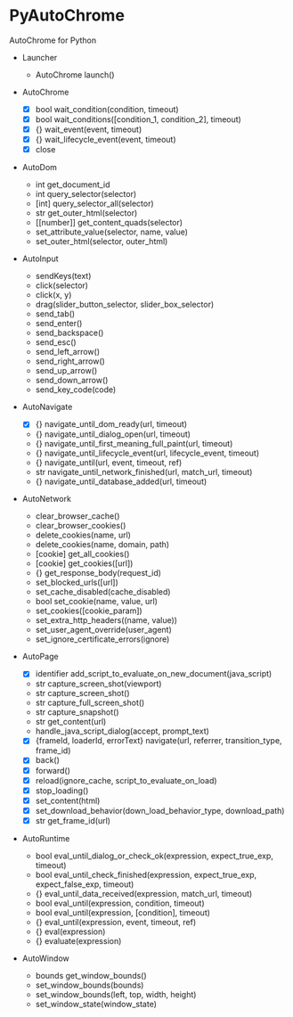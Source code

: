 # PyAutoChrome
AutoChrome for Python

- Launcher
    - AutoChrome launch()

- AutoChrome
    - [x] bool wait_condition(condition, timeout)
    - [x] bool wait_conditions([condition_1, condition_2], timeout)
    - [x] {} wait_event(event, timeout)
    - [x] {} wait_lifecycle_event(event, timeout)
    - [x] close

- AutoDom
    - int get_document_id
    - int query_selector(selector)
    - [int] query_selector_all(selector)
    - str get_outer_html(selector)
    - [[number]] get_content_quads(selector)
    - set_attribute_value(selector, name, value)
    - set_outer_html(selector, outer_html)

- AutoInput
    - sendKeys(text)
    - click(selector)
    - click(x, y)
    - drag(slider_button_selector, slider_box_selector)
    - send_tab()
    - send_enter()
    - send_backspace()
    - send_esc()
    - send_left_arrow()
    - send_right_arrow()
    - send_up_arrow()
    - send_down_arrow()
    - send_key_code(code)

- AutoNavigate
    - [x] {} navigate_until_dom_ready(url, timeout)
    - {} navigate_until_dialog_open(url, timeout)
    - {} navigate_until_first_meaning_full_paint(url, timeout)
    - {} navigate_until_lifecycle_event(url, lifecycle_event, timeout)
    - {} navigate_until(url, event, timeout, ref)
    - str navigate_until_network_finished(url, match_url, timeout)
    - {} navigate_until_database_added(url, timeout)

- AutoNetwork
    - clear_browser_cache()
    - clear_browser_cookies()
    - delete_cookies(name, url)
    - delete_cookies(name, domain, path)
    - [cookie] get_all_cookies()
    - [cookie] get_cookies([url])
    - {} get_response_body(request_id)
    - set_blocked_urls([url])
    - set_cache_disabled(cache_disabled)
    - bool set_cookie(name, value, url)
    - set_cookies([cookie_param])
    - set_extra_http_headers((name, value))
    - set_user_agent_override(user_agent)
    - set_ignore_certificate_errors(ignore)

- AutoPage
    - [x] identifier add_script_to_evaluate_on_new_document(java_script)
    - str capture_screen_shot(viewport)
    - str capture_screen_shot()
    - str capture_full_screen_shot()
    - str capture_snapshot()
    - str get_content(url)
    - handle_java_script_dialog(accept, prompt_text)
    - [x] {frameId, loaderId, errorText} navigate(url, referrer, transition_type, frame_id)
    - [x] back()
    - [x] forward()
    - [x] reload(ignore_cache, script_to_evaluate_on_load)
    - [x] stop_loading()
    - [x] set_content(html)
    - [x] set_download_behavior(down_load_behavior_type, download_path)
    - [x] str get_frame_id(url)

- AutoRuntime
    - bool eval_until_dialog_or_check_ok(expression, expect_true_exp, timeout)
    - bool eval_until_check_finished(expression, expect_true_exp, expect_false_exp, timeout)
    - {} eval_until_data_received(expression, match_url, timeout)
    - bool eval_until(expression, condition, timeout)
    - bool eval_until(expression, [condition], timeout)
    - {} eval_until(expression, event, timeout, ref)
    - {} eval(expression)
    - {} evaluate(expression)

- AutoWindow
    - bounds get_window_bounds()
    - set_window_bounds(bounds)
    - set_window_bounds(left, top, width, height)
    - set_window_state(window_state)
